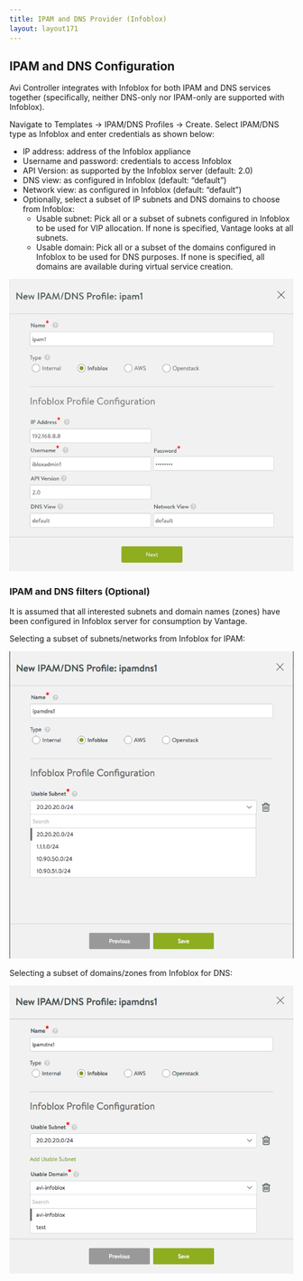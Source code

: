 ```yaml
---
title: IPAM and DNS Provider (Infoblox)
layout: layout171
---
```

## IPAM and DNS Configuration

Avi Controller integrates with Infoblox for both IPAM and DNS services together (specifically, neither DNS-only nor IPAM-only are supported with Infoblox).

Navigate to Templates -> IPAM/DNS Profiles -> Create. Select IPAM/DNS type as Infoblox and enter credentials as shown below:

* IP address: address of the Infoblox appliance
* Username and password: credentials to access Infoblox
* API Version: as supported by the Infoblox server (default: 2.0)
* DNS view: as configured in Infoblox (default: “default”)
* Network view: as configured in Infoblox (default: “default”)
* Optionally, select a subset of IP subnets and DNS domains to choose from Infoblox:  
    * Usable subnet: Pick all or a subset of subnets configured in Infoblox to be used for VIP allocation. If none is specified, Vantage looks at all subnets.
    * Usable domain: Pick all or a subset of the domains configured in Infoblox to be used for DNS purposes. If none is specified, all domains are available during virtual service creation. 

<img class="aligncenter wp-image-10195" src="img/ipam-infoblox.png" alt="IPAM and DNS Provider (Infoblox)" width="505" height="518">

### IPAM and DNS filters (Optional)

It is assumed that all interested subnets and domain names (zones) have been configured in Infoblox server for consumption by Vantage.

Selecting a subset of subnets/networks from Infoblox for IPAM:

<a href="img/infoblox-subnet.png"><img class="aligncenter wp-image-10296" src="img/infoblox-subnet.png" alt="IPAM and DNS Provider (Infoblox)" width="507" height="545"></a>

Selecting a subset of domains/zones from Infoblox for DNS:

<a href="img/infoblox-domain.png"><img class="aligncenter wp-image-10297" src="img/infoblox-domain.png" alt="IPAM and DNS Provider (Infoblox)" width="505" height="511"></a>
